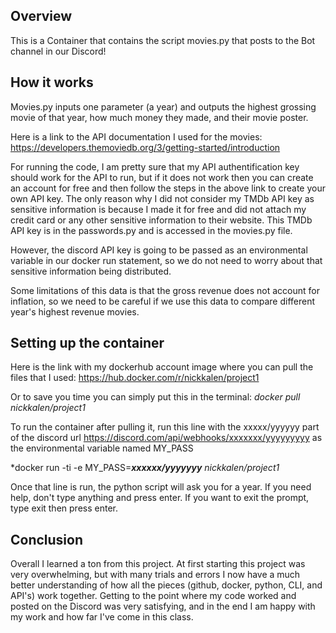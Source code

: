 ## Overview

This is a Container that contains the script movies.py that posts to the Bot channel in our Discord!

## How it works

Movies.py inputs one parameter (a year) and outputs the highest grossing movie of that year, how much money they made, and their movie poster.

Here is a link to the API documentation I used for the movies:
https://developers.themoviedb.org/3/getting-started/introduction

For running the code, I am pretty sure that my API authentification key should work for the API to run, but if it does not work then you can create an account for free and then follow the steps in the above link to create your own API key. The only reason why I did not consider my TMDb API key as sensitive information is because I made it for free and did not attach my credit card or any other sensitive information to their website. This TMDb API key is in the passwords.py and is accessed in the movies.py file.

However, the discord API key is going to be passed as an environmental variable in our docker run statement, so we do not need to worry about that sensitive information being distributed.

Some limitations of this data is that the gross revenue does not account for inflation, so we need to be careful if we use this data to compare different year's highest revenue movies.

## Setting up the container

Here is the link with my dockerhub account image where you can pull the files that I used:
https://hub.docker.com/r/nickkalen/project1

Or to save you time you can simply put this in the terminal:
*docker pull nickkalen/project1*

To run the container after pulling it, run this line with the xxxxx/yyyyyy part of the discord
url https://discord.com/api/webhooks/xxxxxxx/yyyyyyyyy as the environmental variable named MY_PASS

*docker run -ti -e MY_PASS=***xxxxxx/yyyyyyy*** *nickkalen/project1*

Once that line is run, the python script will ask you for a year. If you need help, don't type anything and press enter. If you want to exit the prompt, type exit then press enter.

## Conclusion
Overall I learned a ton from this project. At first starting this project was very overwhelming, but with many trials and errors I now have a much better understanding of how all the pieces (github, docker, python, CLI, and API's) work together. Getting to the point where my code worked and posted on the Discord was very satisfying, and in the end I am happy with my work and how far I've come in this class.

